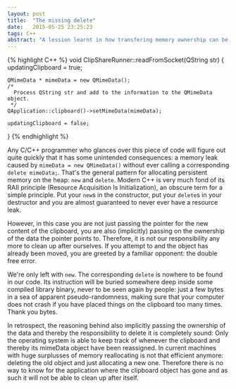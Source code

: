 ```yaml
---
layout: post
title:  "The missing delete"
date:   2015-05-25 23:25:23
tags: C++
abstract: "A lession learnt in how transfering memory ownership can be implicit" 
---
```



{% highlight C++ %}
void ClipShareRunner::readFromSocket(QString str) {
    updatingClipboard = true;

    QMimeData * mimeData = new QMimeData();
    /*
      Process QString str and add to the information to the QMimeData object.
     */
    QApplication::clipboard()->setMimeData(mimeData);

    updatingClipboard = false;
}
{% endhighlight %}

Any C/C++ programmer who glances over this piece of code will figure out quite quickly that it has some unintended consequences: a memory leak caused by `mimeData = new QMimeData()` without ever calling a corresponding `delete mimeData;`. That's the general pattern for allocating persistent memory on the heap: `new` and `delete`. Modern C++ is very much fond of its RAII principle (Resource Acquisition Is Initialization), an obscure term for a simple principle. Put your `new`s in the constructor, put your `delete`s in your destructor and you are almost guaranteed to never ever have a resource leak.

However, in this case you are not just passing the pointer for the new content of the clipboard, you are also (implicitly) passing on the ownership of the data the pointer points to. Therefore, it is not our responsibility any more to clean up after ourselves. If you attempt to and the object has already been moved, you are greeted by a familiar opponent: the double free error.

We're only left with `new`. The corresponding `delete` is nowhere to be found in our code. Its instruction will be buried somewhere deep inside some compiled library binary, never to be seen again by people: just a few bytes in a sea of apparent pseudo-randomness, making sure that your computer does not crash if you have placed things on the clipboard too many times. Thank you bytes.

In retrospect, the reasoning behind also implicitly passing the ownership of the data and thereby the responsibility to delete it is completely sound: Only the operating system is able to keep track of whenever the clipboard and thereby its mimeData object have been reassigned. In current machines with huge surplusses of memory reallocating is not that efficient anymore: deleting the old object and just allocating a new one. Therefore there is no way to know for the application where the clipboard object has gone and as such it will not be able to clean up after itself.
